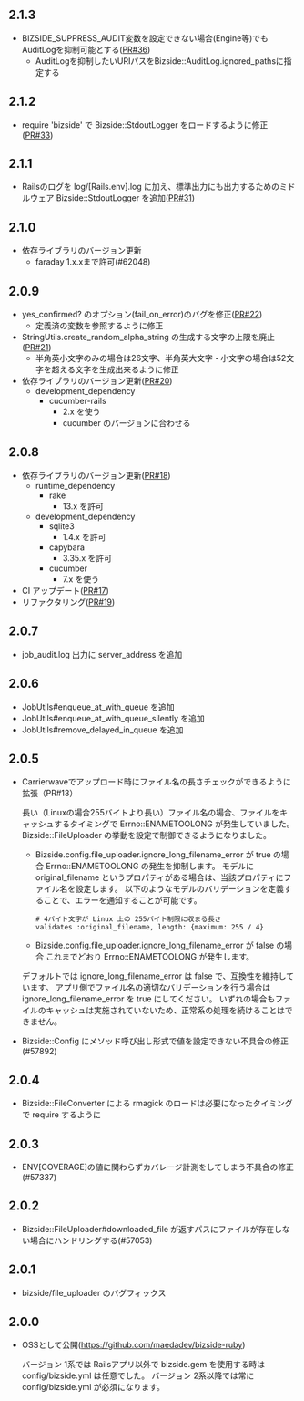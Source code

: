 ## 2.1.3
  * BIZSIDE_SUPPRESS_AUDIT変数を設定できない場合(Engine等)でもAuditLogを抑制可能とする([PR#36](https://github.com/maedadev/bizside-ruby/pull/36))
    * AuditLogを抑制したいURIパスをBizside::AuditLog.ignored_pathsに指定する

## 2.1.2
  * require 'bizside' で Bizside::StdoutLogger をロードするように修正([PR#33](https://github.com/maedadev/bizside-ruby/pull/33))

## 2.1.1
  * Railsのログを log/[Rails.env].log に加え、標準出力にも出力するためのミドルウェア Bizside::StdoutLogger を追加([PR#31](https://github.com/maedadev/bizside-ruby/pull/31))

## 2.1.0
  * 依存ライブラリのバージョン更新
    * faraday 1.x.xまで許可(#62048)

## 2.0.9
  * yes_confirmed? のオプション(fail_on_error)のバグを修正([PR#22](https://github.com/maedadev/bizside-ruby/pull/22))
    * 定義済の変数を参照するように修正
  * StringUtils.create_random_alpha_string の生成する文字の上限を廃止([PR#21](https://github.com/maedadev/bizside-ruby/pull/21))
    * 半角英小文字のみの場合は26文字、半角英大文字・小文字の場合は52文字を超える文字を生成出来るように修正
  * 依存ライブラリのバージョン更新([PR#20](https://github.com/maedadev/bizside-ruby/pull/20))
    * development_dependency
      * cucumber-rails
        * 2.x を使う
        * cucumber のバージョンに合わせる

## 2.0.8
  * 依存ライブラリのバージョン更新([PR#18](https://github.com/maedadev/bizside-ruby/pull/18))
    * runtime_dependency
      * rake
        * 13.x を許可
    * development_dependency
      * sqlite3
        * 1.4.x を許可
      * capybara
        * 3.35.x を許可
      * cucumber
        * 7.x を使う
  * CI アップデート([PR#17](https://github.com/maedadev/bizside-ruby/pull/17))
  * リファクタリング([PR#19](https://github.com/maedadev/bizside-ruby/pull/1))

## 2.0.7
  * job_audit.log 出力に server_address を追加

## 2.0.6
  * JobUtils#enqueue_at_with_queue を追加
  * JobUtils#enqueue_at_with_queue_silently を追加
  * JobUtils#remove_delayed_in_queue を追加

## 2.0.5
  * Carrierwaveでアップロード時にファイル名の長さチェックができるように拡張（PR#13）

    長い（Linuxの場合255バイトより長い）ファイル名の場合、ファイルをキャッシュするタイミングで Errno::ENAMETOOLONG が発生していました。
    Bizside::FileUploader の挙動を設定で制御できるようになりました。

    * Bizside.config.file_uploader.ignore_long_filename_error が true の場合
      Errno::ENAMETOOLONG の発生を抑制します。
      モデルに original_filename というプロパティがある場合は、当該プロパティにファイル名を設定します。
      以下のようなモデルのバリデーションを定義することで、エラーを通知することが可能です。

      ```
      # 4バイト文字が Linux 上の 255バイト制限に収まる長さ
      validates :original_filename, length: {maximum: 255 / 4}
      ```

    * Bizside.config.file_uploader.ignore_long_filename_error が false の場合
      これまでどおり Errno::ENAMETOOLONG が発生します。

    デフォルトでは ignore_long_filename_error は false で、互換性を維持しています。
    アプリ側でファイル名の適切なバリデーションを行う場合は ignore_long_filename_error を true にしてください。
    いずれの場合もファイルのキャッシュは実施されていないため、正常系の処理を続けることはできません。

  * Bizside::Config にメソッド呼び出し形式で値を設定できない不具合の修正(#57892)

## 2.0.4
  * Bizside::FileConverter による rmagick のロードは必要になったタイミングで require するように

## 2.0.3
  * ENV[COVERAGE]の値に関わらずカバレージ計測をしてしまう不具合の修正(#57337)

## 2.0.2
  * Bizside::FileUploader#downloaded_file が返すパスにファイルが存在しない場合にハンドリングする(#57053)

## 2.0.1
  * bizside/file_uploader のバグフィックス

## 2.0.0
  * OSSとして公開(https://github.com/maedadev/bizside-ruby)

    バージョン 1系では Railsアプリ以外で bizside.gem を使用する時は config/bizside.yml は任意でした。
    バージョン 2系以降では常に config/bizside.yml が必須になります。
